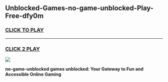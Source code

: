 
## Unblocked-Games-no-game-unblocked-Play-Free-dfy0m
<h3>
<a href="https://premium76.site?title=no-game-unblocked&ref=19M">CLICK TO PLAY</a></h3>
<hr>

<h3>
<a href="https://premium76.site?title=no-game-unblocked&ref=19M">CLICK 2 PLAY</a>
  
</h3>

<a href="https://premium76.site?title=no-game-unblocked&ref=19M"><img src="https://clearcache.store/games.png"></a>


**no-game-unblocked games unblocked: Your Gateway to Fun and Accessible Online Gaming**

